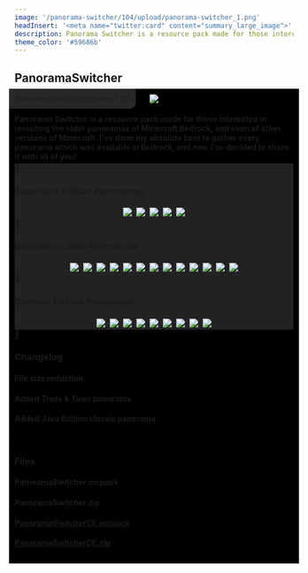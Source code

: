 ```yaml
---
image: '/panorama-switcher/104/upload/panorama-switcher_1.png'
headInsert: '<meta name="twitter:card" content="summary_large_image">'
description: Panorama Switcher is a resource pack made for those interested in revisiting the older panoramas of Minecraft Bedrock, and even of other versions of Minecraft. I’ve done my absolute best to gather every panorama which was available in Bedrock, and now I’ve decided to share it with all of you!
theme_color: '#59686b'
---
```

## PanoramaSwitcher
<div style="margin:-10px;padding:10px;background:#000"><div style="text-align:center"><p style="position:absolute;margin:-10px;border-radius:0 0 10px 0;padding: 10px;background:#333c;line-height:16px">PanoramaSwitcher Version 1.05</p><img src="../104/upload/panorama-switcher_1.png"></div><h4 style="margin-bottom:4px">Panorama Switcher is a resource pack made for those interested in revisiting the older panoramas of Minecraft Bedrock, and even of other versions of Minecraft. I’ve done my absolute best to gather every panorama which was available in Bedrock, and now I’ve decided to share it with all of you!</h4><div class="changelog-container closeable" style="background:#222"><div><i class="material-icons"></i><h3 id="education-edition-panoramas">Education Edition Panoramas</h3><i class="material-icons"></i></div><div style="display:inherit"><div style="text-align:center"><img src="../104/upload/panorama-switcher_2.png" style="max-height:192px;width:auto;max-width:100%;margin:4px"><img src="../104/upload/panorama-switcher_3.png" style="max-height:192px;width:auto;max-width:100%;margin:4px"><img src="../104/upload/panorama-switcher_4.png" style="max-height:192px;width:auto;max-width:100%;margin:4px"><img src="../104/upload/panorama-switcher_5.png" style="max-height:192px;width:auto;max-width:100%;margin:4px"><img src="../104/upload/panorama-switcher_6.png" style="max-height:192px;width:auto;max-width:100%;margin:4px"></div></div></div><div class="changelog-container closeable" style="background:#222"><div><i class="material-icons"></i><h3 id="bedrock-or-java-panoramas">Bedrock or Java Panoramas</h3><i class="material-icons"></i></div><div style="display:inherit"><div style="text-align:center"><img src="../104/upload/panorama-switcher_7.png" style="max-height:192px;width:auto;max-width:100%;margin:4px"><img src="../104/upload/panorama-switcher_8.png" style="max-height:192px;width:auto;max-width:100%;margin:4px"><img src="./upload/panorama-switcher_1.png" style="max-height:192px;width:auto;max-width:100%;margin:4px"><img src="../104/upload/panorama-switcher_10.png" style="max-height:192px;width:auto;max-width:100%;margin:4px"><img src="../104/upload/panorama-switcher_11.png" style="max-height:192px;width:auto;max-width:100%;margin:4px"><img src="../104/upload/panorama-switcher_12.png" style="max-height:192px;width:auto;max-width:100%;margin:4px"><img src="../104/upload/panorama-switcher_13.png" style="max-height:192px;width:auto;max-width:100%;margin:4px"><img src="../104/upload/panorama-switcher_14.png" style="max-height:192px;width:auto;max-width:100%;margin:4px"><img src="../104/upload/panorama-switcher_15.png" style="max-height:192px;width:auto;max-width:100%;margin:4px"><img src="../104/upload/panorama-switcher_16.png" style="max-height:192px;width:auto;max-width:100%;margin:4px"><img src="../104/upload/panorama-switcher_17.png" style="max-height:192px;width:auto;max-width:100%;margin:4px"><img src="./upload/panorama-switcher_2.png" style="max-height:192px;width:auto;max-width:100%;margin:4px"><img src="../104/upload/panorama-switcher_18.png" style="max-height:192px;width:auto;max-width:100%;margin:4px"></div></div></div><div class="changelog-container closeable" style="background:#222"><div><i class="material-icons"></i><h3 id="console-edition-pamoramas">Console Edition Panoramas</h3><i class="material-icons"></i></div><div style="display:inherit"><div style="text-align:center"><img src="../104/upload/panorama-switcher_19.png" style="max-height:192px;width:auto;max-width:100%;margin:4px"><img src="../104/upload/panorama-switcher_20.png" style="max-height:192px;width:auto;max-width:100%;margin:4px"><img src="../104/upload/panorama-switcher_21.png" style="max-height:192px;width:auto;max-width:100%;margin:4px"><img src="../104/upload/panorama-switcher_22.png" style="max-height:192px;width:auto;max-width:100%;margin:4px"><img src="../104/upload/panorama-switcher_23.png" style="max-height:192px;width:auto;max-width:100%;margin:4px"><img src="../104/upload/panorama-switcher_24.png" style="max-height:192px;width:auto;max-width:100%;margin:4px"><img src="../104/upload/panorama-switcher_25.png" style="max-height:192px;width:auto;max-width:100%;margin:4px"><img src="../104/upload/panorama-switcher_26.png" style="max-height:192px;width:auto;max-width:100%;margin:4px"><img src="../104/upload/panorama-switcher_27.png" style="max-height:192px;width:auto;max-width:100%;margin:4px"></div></div></div><div class="changelog-container"><i class="material-icons"></i><h3 id="changelog">Changelog</h3><h4>File size reduction</h4><h4>Added Trails &amp; Tales panorama</h4><h4>Added Java Edition classic panorama</h4></div><div class="changelog-container"><i class="material-icons"></i><h3 id="files">Files</h3><a><h4>PanoramaSwitcher.mcpack</h4></a><a><h4>PanoramaSwitcher.zip</h4></a><a href="https://github.com/Kee7702/Projects-Legacy/releases/download/77a10c9ad36a6/PanoramaSwitcherCE.mcpack"><h4>PanoramaSwitcherCE.mcpack</h4></a><a href="https://github.com/Kee7702/Projects-Legacy/releases/download/77a10c9ad36a6/PanoramaSwitcherCE.zip"><h4>PanoramaSwitcherCE.zip</h4></a></div></div>
